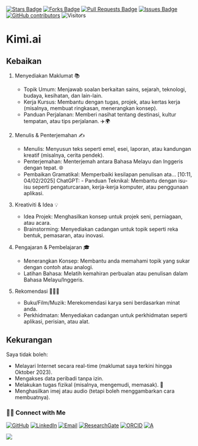 <a href="https://github.com/drshahizan/short-course/stargazers"><img src="https://img.shields.io/github/stars/drshahizan/short-course" alt="Stars Badge"/></a>
<a href="https://github.com/drshahizan/short-course/network/members"><img src="https://img.shields.io/github/forks/drshahizan/short-course" alt="Forks Badge"/></a>
<a href="https://github.com/drshahizan/short-course/pulls"><img src="https://img.shields.io/github/issues-pr/drshahizan/short-course" alt="Pull Requests Badge"/></a>
<a href="https://github.com/drshahizan/short-course"><img src="https://img.shields.io/github/issues/drshahizan/short-course" alt="Issues Badge"/></a>
<a href="https://github.com/drshahizan/short-course/graphs/contributors"><img alt="GitHub contributors" src="https://img.shields.io/github/contributors/drshahizan/short-course?color=2b9348"></a>
![Visitors](https://api.visitorbadge.io/api/visitors?path=https%3A%2F%2Fgithub.com%2Fdrshahizan%2Fshort-course&labelColor=%23d9e3f0&countColor=%23697689&style=flat)

# Kimi.ai

## Kebaikan
1. Menyediakan Maklumat 📚  
   - Topik Umum: Menjawab soalan berkaitan sains, sejarah, teknologi, budaya, kesihatan, dan lain-lain.  
   - Kerja Kursus: Membantu dengan tugas, projek, atau kertas kerja (misalnya, membuat ringkasan, menerangkan konsep).  
   - Panduan Perjalanan: Memberi nasihat tentang destinasi, kultur tempatan, atau tips perjalanan. ✈️🌍

2. Menulis & Penterjemahan ✍️  
   - Menulis: Menyusun teks seperti emel, esei, laporan, atau kandungan kreatif (misalnya, cerita pendek).  
   - Penterjemahan: Menterjemah antara Bahasa Melayu dan Inggeris dengan tepat. 🌐  
   - Pembaikan Gramatikal: Memperbaiki kesilapan penulisan ata…
[10:11, 04/02/2025] ChatGPT: - Panduan Teknikal: Membantu dengan isu-isu seperti pengaturcaraan, kerja-kerja komputer, atau penggunaan aplikasi.

5. Kreativiti & Idea 💡  
   - Idea Projek: Menghasilkan konsep untuk projek seni, perniagaan, atau acara.  
   - Brainstorming: Menyediakan cadangan untuk topik seperti reka bentuk, pemasaran, atau inovasi.

6. Pengajaran & Pembelajaran 🎓  
   - Menerangkan Konsep: Membantu anda memahami topik yang sukar dengan contoh atau analogi.  
   - Latihan Bahasa: Melatih kemahiran perbualan atau penulisan dalam Bahasa Melayu/Inggeris.

7. Rekomendasi 📖🎥🎵  
   - Buku/Film/Muzik: Merekomendasi karya seni berdasarkan minat anda.  
   - Perkhidmatan: Menyediakan cadangan untuk perkhidmatan seperti aplikasi, perisian, atau alat.


## Kekurangan

Saya tidak boleh:
- Melayari Internet secara real-time (maklumat saya terkini hingga Oktober 2023).  
- Mengakses data peribadi tanpa izin.  
- Melakukan tugas fizikal (misalnya, mengemudi, memasak). 🍳  
- Menghasilkan imej atau audio (tetapi boleh menggambarkan cara membuatnya).

### 🙌🏻 Connect with Me
<p align="left">
    <a href="https://github.com/drshahizan" target="_blank"><img alt="GitHub" src="https://img.shields.io/badge/-@drshahizan-181717?style=flat-square&logo=GitHub&logoColor=white"></a>
    <a href="https://www.linkedin.com/in/drshahizan" target="_blank"><img alt="LinkedIn" src="https://img.shields.io/badge/-drshahizan-blue?style=flat-square&logo=Linkedin&logoColor=white&link=https://www.linkedin.com/in/drshahizan/"></a>
    <a href="mailto:shahizan@utm.my" target="_blank"><img alt="Email" src="https://img.shields.io/badge/-shahizan@utm.my-c14438?style=flat-square&logo=Gmail&logoColor=white&link=mailto:shahizan@utm.my.com"></a>
    <a href="https://www.researchgate.net/profile/Mohd-Othman-28" target="_blank"><img alt="ResearchGate" src="https://img.shields.io/badge/-ResearchGate-00CCBB?style=flat-square&logo=ResearchGate&logoColor=white"></a>
    <a href="https://orcid.org/0000-0003-4261-1873" target="_blank"><img alt="ORCID" src="https://img.shields.io/badge/-ORCID-A6CE39?style=flat-square&logo=ORCID&logoColor=white"></a> 
 <a href="https://visitorbadge.io/status?path=https%3A%2F%2Fgithub.com%2Fdrshahizan" target="_blank"><img alt="A" src="https://api.visitorbadge.io/api/visitors?path=https%3A%2F%2Fgithub.com%2Fdrshahizan&labelColor=%23697689&countColor=%23555555&style=plastic"></a>
 
![](https://hit.yhype.me/github/profile?user_id=81284918)
</p>




